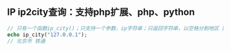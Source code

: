 ## IP ip2city查询：支持php扩展、php、python

```php
// 只有一个函数ip_city()；只支持一个参数，ip字符串；只返回字符串，以空格分割地区 网格
echo ip_city("127.0.0.1");
// 北京市 铁通
```